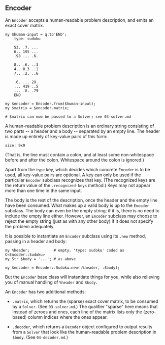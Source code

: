## Encoder

An `Encoder` accepts a human-readable problem description, and emits an
exact cover matrix.

    my $human-input = q:to'END';
        type: sudoku
        
        53. .7. ...
        6.. 195 ...
        .98 ... .6.
        
        8.. .6. ..3
        4.. 8.3 ..1
        7.. .2. ..6
        
        .6. ... 28.
        ... 419 ..5
        ... .8. .79
        END
    
    my $encoder = Encoder.from($human-input);
    my $matrix = $encoder.matrix;
    
    # $matrix can now be passed to a Solver; see 03-solver.md

A human-readable problem description is an ordinary string consisting of
two parts -- a header and a body -- separated by an empty line. The
header is made up entirely of key-value pairs of this form:

    size: 9x9

(That is, the line must contain a colon, and at least some
non-whitespace before and after the colon. Whitespace around the colon
is ignored.)

Apart from the `type` key, which decides which concrete `Encoder` is to be used,
all key-value pairs are optional. A key can only be used if the
particular `Encoder` subclass recognizes that key. (The recognized keys
are the return value of the `.recognized-keys` method.) Keys may not
appear more than one time in the same input.

The body is the rest of the description, once the header and the
empty line have been consumed. What makes up a valid body is up
to the `Encoder` subclass. The body can even be the empty string; if it
is, there is no need to include the empty line either. However, an
`Encoder` subclass may choose to reject the empty string (just as with
any other body) if it does not specify the problem adequately.

It is possible to instantiate an `Encoder` subclass using its `.new`
method, passing in a header and body:

    my %header;           # empty; 'type: sudoku' coded as C<Encoder::Sudoku>
    my Str $body = '...'; # as above
    
    my $encoder = Encoder::Sudoku.new(:%header, :$body);

But the `Encoder` base class will instantiate things for you, while
also relieving you of manual handling of `%header` and `$body`.

An `Encoder` has two additional methods:

* `.matrix`, which returns the (sparse) exact cover matrix, to be
consumed by a `Solver`. (See `03-solver.md`.) The qualifier "sparse"
here means that instead of zeroes and ones, each line of the matrix
lists only the (zero-based) column indices where the ones appear.

* `.decoder`, which returns a `Decoder` object configured to output
results from a `Solver` that look like the human-readable problem
description in `$body`. (See `04-decoder.md`.)

